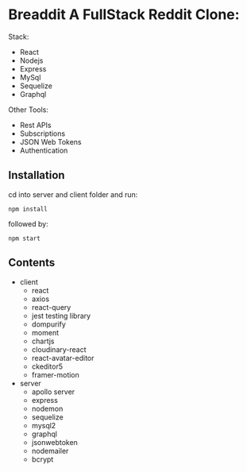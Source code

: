 # Breaddit A FullStack Reddit Clone:

Stack:

-   React
-   Nodejs
-   Express
-   MySql
-   Sequelize
-   Graphql

Other Tools:

-   Rest APIs
-   Subscriptions
-   JSON Web Tokens
-   Authentication

## Installation

cd into server and client folder and run:

```
npm install
```

followed by:

```
npm start
```

## Contents

-   client
    -   react
    -   axios
    -   react-query
    -   jest testing library
    -   dompurify
    -   moment
    -   chartjs
    -   cloudinary-react
    -   react-avatar-editor
    -   ckeditor5
    -   framer-motion
-   server
    -   apollo server
    -   express
    -   nodemon
    -   sequelize
    -   mysql2
    -   graphql
    -   jsonwebtoken
    -   nodemailer
    -   bcrypt
